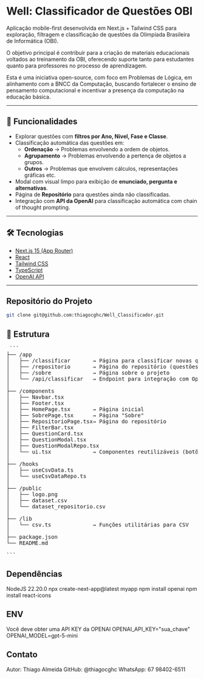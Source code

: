 # Well: Classificador de Questões OBI

Aplicação mobile-first desenvolvida em Next.js + Tailwind CSS para exploração, filtragem e classificação de questões da Olimpíada Brasileira de Informática (OBI).

O objetivo principal é contribuir para a criação de materiais educacionais voltados ao treinamento da OBI, oferecendo suporte tanto para estudantes quanto para professores no processo de aprendizagem.

Esta é uma iniciativa open-source, com foco em Problemas de Lógica, em alinhamento com a BNCC da Computação, buscando fortalecer o ensino de pensamento computacional e incentivar a presença da computação na educação básica.

---

## 🚀 Funcionalidades

- Explorar questões com **filtros por Ano, Nível, Fase e Classe**.
- Classificação automática das questões em:
  - **Ordenação** → Problemas envolvendo a ordem de objetos.
  - **Agrupamento** → Problemas envolvendo a pertença de objetos a grupos.
  - **Outros** → Problemas que envolvem cálculos, representações gráficas etc.
- Modal com visual limpo para exibição de **enunciado, pergunta e alternativas**.
- Página de **Repositório** para questões ainda não classificadas.
- Integração com **API da OpenAI** para classificação automática com chain of thought prompting.
---

## 🛠️ Tecnologias

- [Next.js 15 (App Router)](https://nextjs.org/)
- [React](https://reactjs.org/)
- [Tailwind CSS](https://tailwindcss.com/)
- [TypeScript](https://www.typescriptlang.org/)
- [OpenAI API](https://platform.openai.com/)

---

## Repositório do Projeto
```bash
git clone git@github.com:thiagocghc/Well_Classificador.git
```

## 📂 Estrutura
<pre lang="markdown"> ```
├── /app
│   ├── /classificar       → Página para classificar novas questões
│   ├── /repositorio       → Página do repositório (questões sem classe)
│   ├── /sobre             → Página sobre o projeto
│   └── /api/classificar   → Endpoint para integração com OpenAI
│
├── /components
│   ├── Navbar.tsx
│   ├── Footer.tsx
│   ├── HomePage.tsx       → Página inicial
│   ├── SobrePage.tsx      → Página "Sobre"
│   ├── RepositorioPage.tsx→ Página do repositório
│   ├── FilterBar.tsx
│   ├── QuestionCard.tsx
│   ├── QuestionModal.tsx
│   ├── QuestionModalRepo.tsx
│   └── ui.tsx             → Componentes reutilizáveis (botões, selects, inputs, etc.)
│
├── /hooks
│   ├── useCsvData.ts
│   └── useCsvDataRepo.ts
│
├── /public
│   ├── logo.png
│   ├── dataset.csv
│   └── dataset_repositorio.csv
│
├── /lib
│   └── csv.ts             → Funções utilitárias para CSV
│
├── package.json
└── README.md

``` </pre>

## Dependências
NodeJS 22.20.0
npx create-next-app@latest myapp
npm install openai
npm install react-icons

## ENV
Você deve obter uma API KEY da OPENAI
OPENAI_API_KEY="sua_chave"
OPENAI_MODEL=gpt-5-mini

## Contato
Autor: Thiago Almeida
GitHub: @thiagocghc
WhatsApp: 67 98402-6511
